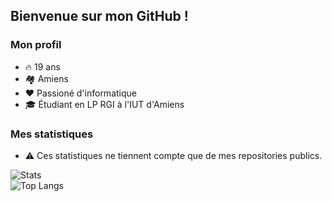 ## Bienvenue sur mon GitHub !

### Mon profil
- 🔥 19 ans
- 🏘️ Amiens
- ❤️ Passioné d'informatique
- 🎓 Étudiant en LP RGI à l'IUT d'Amiens


### Mes statistiques
- ⚠️ Ces statistiques ne tiennent compte que de mes repositories publics.

![Stats](https://github-readme-stats.vercel.app/api?username=theo-bnts&hide_title=true&hide_rank=true&show_icons=true&include_all_commits=true&count_private=true&locale=en)\
![Top Langs](https://github-readme-stats.vercel.app/api/top-langs/?username=theo-bnts&layout=compact&card_width=315&locale=fr)
